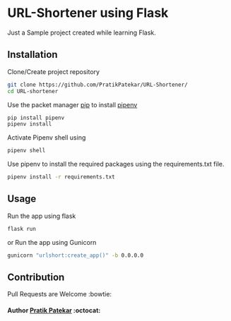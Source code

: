 # URL-Shortener using Flask
Just a Sample project created while learning Flask.

## Installation
Clone/Create project repository
```bash
git clone https://github.com/PratikPatekar/URL-Shortener/
cd URL-shortener
```

Use the packet manager [pip](https://pip.pypa.io/en/stable/) to install [pipenv](https://pypi.org/project/pipenv/)
```bash
pip install pipenv
pipenv install
```

Activate Pipenv shell using 
```bash
pipenv shell
```

Use pipenv to install the required packages using the requirements.txt file.
```bash
pipenv install -r requirements.txt
```

## Usage
Run the app using flask
```bash
flask run
```
or
Run the app using Gunicorn
```bash
gunicorn "urlshort:create_app()" -b 0.0.0.0
```

## Contribution
Pull Requests are Welcome :bowtie: 

#### Author [Pratik Patekar](https://github.com/PratikPatekar/) :octocat:
